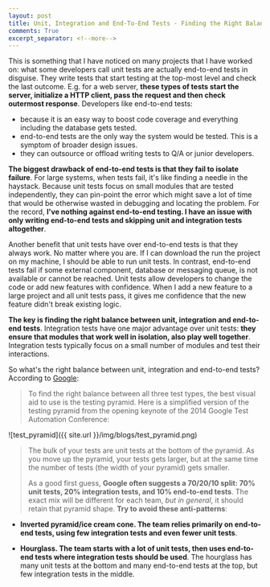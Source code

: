 ```yaml
---
layout: post
title: Unit, Integration and End-To-End Tests - Finding the Right Balance
comments: True
excerpt_separator: <!--more-->
---
```


This is something that I have noticed on many projects that I have worked on: what some developers call unit tests are actually end-to-end tests in disguise. They write tests that start testing at the top-most level and check the last outcome. E.g. for a web server, **these types of tests start the server, initialize a HTTP client, pass the request and then check outermost response**. Developers like end-to-end tests:

- because it is an easy way to boost code coverage and everything including the database gets tested.
- end-to-end tests are the only way the system would be tested. This is a symptom of broader design issues.
- they can outsource or offload writing tests to Q/A or junior developers.

**The biggest drawback of end-to-end tests is that they fail to isolate failure**. For large systems, when tests fail, it's like finding a needle in the haystack. Because unit tests focus on small modules that are tested independently, they can pin-point the error which might save a lot of time that would be otherwise wasted in debugging and locating the problem. For the record, **I've nothing against end-to-end testing. I have an issue with only writing end-to-end tests and skipping unit and integration tests altogether**.

Another benefit that unit tests have over end-to-end tests is that they always work. No matter where you are. If I can download the run the project on my machine, I should be able to run unit tests. In contrast, end-to-end tests fail if some external component, database or messaging queue, is not available or cannot be reached. Unit tests allow developers to change the code or add new features with confidence. When I add a new feature to a large project and all unit tests pass, it gives me confidence that the new feature didn't break existing logic.

**The key is finding the right balance between unit, integration and end-to-end tests**. Integration tests have one major advantage over unit tests: **they ensure that modules that work well in isolation, also play well together**. Integration tests typically focus on a small number of modules and test their interactions.

So what's the right balance between unit, integration and end-to-end tests? According to [Google](http://googletesting.blogspot.co.uk/2015/04/just-say-no-to-more-end-to-end-tests.html):

>  To find the right balance between all three test types, the best visual aid to use is the testing pyramid. Here is a simplified version of the testing pyramid from the opening keynote of the 2014 Google Test Automation Conference:
>
![test_pyramid]({{ site.url }}/img/blogs/test_pyramid.png)
>
> The bulk of your tests are unit tests at the bottom of the pyramid. As you move up the pyramid, your tests gets larger, but at the same time the number of tests (the width of your pyramid) gets smaller.
>
> As a good first guess, **Google often suggests a 70/20/10 split: 70% unit tests, 20% integration tests, and 10% end-to-end tests**. The exact mix will be different for each team, *but in general*, it should retain that pyramid shape. **Try to avoid these anti-patterns**:
>
- **Inverted pyramid/ice cream cone. The team relies primarily on end-to-end tests, using few integration tests and even fewer unit tests**.
>
- **Hourglass. The team starts with a lot of unit tests, then uses end-to-end tests where integration tests should be used**. The hourglass has many unit tests at the bottom and many end-to-end tests at the top, but few integration tests in the middle.
